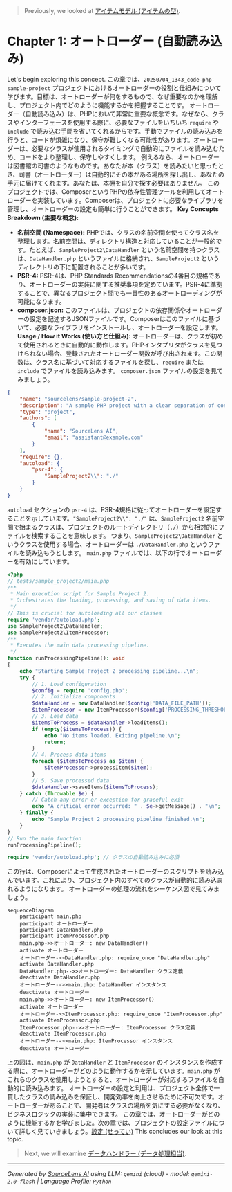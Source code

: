 > Previously, we looked at [アイテムモデル (アイテムの型)](02_アイテムモデル-アイテムの型.md).

# Chapter 1: オートローダー (自動読み込み)
Let's begin exploring this concept. この章では、`20250704_1343_code-php-sample-project` プロジェクトにおけるオートローダーの役割と仕組みについて学びます。目標は、オートローダーが何をするもので、なぜ重要なのかを理解し、プロジェクト内でどのように機能するかを把握することです。
オートローダー（自動読み込み）は、PHPにおいて非常に重要な概念です。なぜなら、クラスやインターフェースを使用する際に、必要なファイルをいちいち `require` や `include` で読み込む手間を省いてくれるからです。手動でファイルの読み込みを行うと、コードが煩雑になり、保守が難しくなる可能性があります。オートローダーは、必要なクラスが使用されるタイミングで自動的にファイルを読み込むため、コードをより整理し、保守しやすくします。
例えるなら、オートローダーは図書館の司書のようなものです。あなたが本（クラス）を読みたいと思ったとき、司書（オートローダー）は自動的にその本がある場所を探し出し、あなたの手元に届けてくれます。あなたは、本棚を自分で探す必要はありません。
このプロジェクトでは、ComposerというPHPの依存性管理ツールを利用してオートローダーを実装しています。Composerは、プロジェクトに必要なライブラリを管理し、オートローダーの設定も簡単に行うことができます。
**Key Concepts Breakdown (主要な概念):**
*   **名前空間 (Namespace):** PHPでは、クラスの名前空間を使ってクラス名を整理します。名前空間は、ディレクトリ構造と対応していることが一般的です。たとえば、`SampleProject2\DataHandler` という名前空間を持つクラスは、`DataHandler.php` というファイルに格納され、`SampleProject2` というディレクトリの下に配置されることが多いです。
*   **PSR-4:** PSR-4は、PHP Standards Recommendationsの4番目の規格であり、オートローダーの実装に関する推奨事項を定めています。PSR-4に準拠することで、異なるプロジェクト間でも一貫性のあるオートローディングが可能になります。
*   **composer.json:** このファイルは、プロジェクトの依存関係やオートローダーの設定を記述するJSONファイルです。Composerはこのファイルに基づいて、必要なライブラリをインストールし、オートローダーを設定します。
**Usage / How it Works (使い方と仕組み):**
オートローダーは、クラスが初めて使用されるときに自動的に動作します。PHPインタプリタがクラスを見つけられない場合、登録されたオートローダー関数が呼び出されます。この関数は、クラス名に基づいて対応するファイルを探し、`require` または `include` でファイルを読み込みます。
`composer.json` ファイルの設定を見てみましょう。
```json
{
    "name": "sourcelens/sample-project-2",
    "description": "A sample PHP project with a clear separation of concerns, equivalent to the Python sample project.",
    "type": "project",
    "authors": [
        {
            "name": "SourceLens AI",
            "email": "assistant@example.com"
        }
    ],
    "require": {},
    "autoload": {
        "psr-4": {
            "SampleProject2\\": "./"
        }
    }
}
```
`autoload` セクションの `psr-4` は、PSR-4規格に従ってオートローダーを設定することを示しています。`"SampleProject2\\": "./"` は、`SampleProject2` 名前空間で始まるクラスは、プロジェクトのルートディレクトリ（`./`）から相対的にファイルを検索することを意味します。
つまり、`SampleProject2\DataHandler` というクラスを使用する場合、オートローダーは `./DataHandler.php` というファイルを読み込もうとします。
`main.php` ファイルでは、以下の行でオートローダーを有効にしています。
```php
<?php
// tests/sample_project2/main.php
/**
 * Main execution script for Sample Project 2.
 * Orchestrates the loading, processing, and saving of data items.
 */
// This is crucial for autoloading all our classes
require 'vendor/autoload.php';
use SampleProject2\DataHandler;
use SampleProject2\ItemProcessor;
/**
 * Executes the main data processing pipeline.
 */
function runProcessingPipeline(): void
{
    echo "Starting Sample Project 2 processing pipeline...\n";
    try {
        // 1. Load configuration
        $config = require 'config.php';
        // 2. Initialize components
        $dataHandler = new DataHandler($config['DATA_FILE_PATH']);
        $itemProcessor = new ItemProcessor($config['PROCESSING_THRESHOLD']);
        // 3. Load data
        $itemsToProcess = $dataHandler->loadItems();
        if (empty($itemsToProcess)) {
            echo "No items loaded. Exiting pipeline.\n";
            return;
        }
        // 4. Process data items
        foreach ($itemsToProcess as $item) {
            $itemProcessor->processItem($item);
        }
        // 5. Save processed data
        $dataHandler->saveItems($itemsToProcess);
    } catch (Throwable $e) {
        // Catch any error or exception for graceful exit
        echo "A critical error occurred: " . $e->getMessage() . "\n";
    } finally {
        echo "Sample Project 2 processing pipeline finished.\n";
    }
}
// Run the main function
runProcessingPipeline();
```
```php
require 'vendor/autoload.php'; // クラスの自動読み込みに必須
```
この行は、Composerによって生成されたオートローダーのスクリプトを読み込んでいます。これにより、プロジェクト内のすべてのクラスが自動的に読み込まれるようになります。
オートローダーの処理の流れをシーケンス図で見てみましょう。
```mermaid
sequenceDiagram
    participant main.php
    participant オートローダー
    participant DataHandler.php
    participant ItemProcessor.php
    main.php->>オートローダー: new DataHandler()
    activate オートローダー
    オートローダー->>DataHandler.php: require_once "DataHandler.php"
    activate DataHandler.php
    DataHandler.php-->>オートローダー: DataHandler クラス定義
    deactivate DataHandler.php
    オートローダー-->>main.php: DataHandler インスタンス
    deactivate オートローダー
    main.php->>オートローダー: new ItemProcessor()
    activate オートローダー
    オートローダー->>ItemProcessor.php: require_once "ItemProcessor.php"
    activate ItemProcessor.php
    ItemProcessor.php-->>オートローダー: ItemProcessor クラス定義
    deactivate ItemProcessor.php
    オートローダー-->>main.php: ItemProcessor インスタンス
    deactivate オートローダー
```
上の図は、`main.php` が `DataHandler` と `ItemProcessor` のインスタンスを作成する際に、オートローダーがどのように動作するかを示しています。`main.php` がこれらのクラスを使用しようとすると、オートローダーが対応するファイルを自動的に読み込みます。
オートローダーの設定と利用は、プロジェクト全体で一貫したクラスの読み込みを保証し、開発効率を向上させるために不可欠です。オートローダーがあることで、開発者はクラスの場所を気にする必要がなくなり、ビジネスロジックの実装に集中できます。
この章では、オートローダーがどのように機能するかを学びました。次の章では、プロジェクトの設定ファイルについて詳しく見ていきましょう。[設定 (せってい)](02_設定-せってい.md)
This concludes our look at this topic.

> Next, we will examine [データハンドラー (データ処理担当)](04_データハンドラー-データ処理担当.md).


---

*Generated by [SourceLens AI](https://github.com/openXFlow/sourceLensAI) using LLM: `gemini` (cloud) - model: `gemini-2.0-flash` | Language Profile: `Python`*
